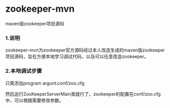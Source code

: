 # zookeeper-mvn
maven版zookeeper项目源码

### 1.说明
zookeeper-mvn为zookeeper官方源码经过本人改造生成的maven版zookeeper项目源码，旨在方便本地学习调试代码，以及可以任意改造zookeeper。


### 2.本地调试步骤

只需添加program argunt:conf/zoo.cfg

然后运行ZooKeeperServerMain类就行了，zookeeper的配置在conf/zoo.cfg中，可以根据需要修改参数。




